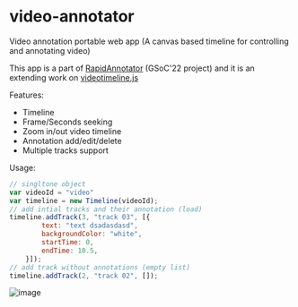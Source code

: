 # video-annotator
Video annotation portable web app (A canvas based timeline for controlling and annotating video)

This app is a part of [RapidAnnotator](https://github.com/RedHenLab/RapidAnnotator-2.0) (GSoC'22 project) and it is an extending work on [videotimeline.js](https://github.com/AlunAlun/videotimeline.js)

Features:
- Timeline
- Frame/Seconds seeking
- Zoom in/out video timeline
- Annotation add/edit/delete
- Multiple tracks support

Usage:
```js
// singltone object
var videoId = "video"
var timeline = new Timeline(videoId); 
// add intial tracks and their annotation (load)
timeline.addTrack(3, "track 03", [{
		text: "text dsadasdasd",
		backgroundColor: "white",
		startTime: 0,
		endTime: 10.5,
	}]);
// add track without annotations (empty list)
timeline.addTrack(2, "track 02", []);
```

![image](https://user-images.githubusercontent.com/39674365/187510942-7143c583-8f1b-4aab-a00b-ab5c42ca0531.png)
